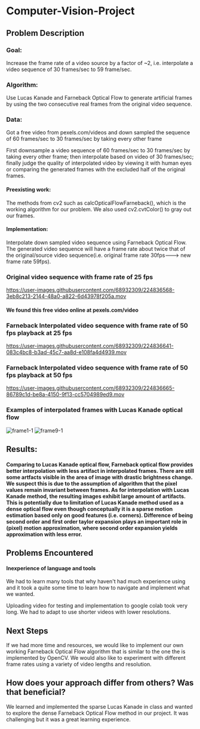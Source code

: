 # Computer-Vision-Project

## Problem Description
### Goal:
Increase the frame rate of a video source by a factor of ~2, i.e. interpolate a video sequence of 30 frames/sec to 59 frame/sec.

### Algorithm:
Use Lucas Kanade and Farneback Optical Flow to generate artificial frames by using the two consecutive real frames from the original video sequence.

### Data:
Got a free video from pexels.com/videos and down sampled the sequence of 60 frames/sec to 30 frames/sec by taking every other frame

First downsample a video sequence of 60 frames/sec to 30 frames/sec by taking every other frame; then interpolate based on video of 30 frames/sec; finally judge the quality of interpolated video by viewing it with human eyes or comparing the generated frames with the excluded half of the original frames.

#### Preexisting work:
The methods from cv2 such as calcOpticalFlowFarneback(), which is the working algorithm for our problem. We also used cv2.cvtColor() to gray out our frames.

#### Implementation:
Interpolate down sampled video sequence using Farneback Optical Flow. The generated video sequence will have a frame rate about twice that of the original/source video sequence(i.e. original frame rate 30fps---> new frame rate 59fps).

### Original video sequence with frame rate of 25 fps
https://user-images.githubusercontent.com/68932309/224836568-3eb8c213-2144-48a0-a822-6d43978f205a.mov

#### We found this free video online at pexels.com/video

### Farneback Interpolated video sequence with frame rate of 50 fps playback at 25 fps
https://user-images.githubusercontent.com/68932309/224836641-083c4bc8-b3ad-45c7-aa8d-e108fa4d4939.mov

### Farneback Interpolated video sequence with frame rate of 50 fps playback at 50 fps
https://user-images.githubusercontent.com/68932309/224836665-86789c1d-be8a-4150-9f13-cc5704989ed9.mov

### Examples of interpolated frames with Lucas Kanade optical flow
![frame1-1](https://user-images.githubusercontent.com/68932309/226062613-56ffba98-102b-4076-897d-a98ab37b9d49.jpg)
![frame9-1](https://user-images.githubusercontent.com/68932309/226062617-51287d8b-3aa6-4165-9765-fa228699f714.jpg)

## Results:
#### Comparing to Lucas Kanade optical flow, Farneback optical flow provides better interpolation with less artifact in interpolated frames. There are still some artfacts visible in the area of image with drastic brightness change. We suspect this is due to the assumption of algorithm that the pixel values remain invariant between frames. As for interpolation with Lucas Kanade method, the resulting images exhibit large amount of artifacts. This is potentially due to limitation of Lucas Kanade method used as a dense optical flow even though conceptually it is a sparse motion estimation based only on good features (i.e. corners). Difference of being second order and first order taylor expansion plays an important role in (pixel) motion approximation, where second order expansion yields approximation with less error.

## Problems Encountered
#### Inexperience of language and tools
We had to learn many tools that why haven't had much experience using and it took a quite some time to learn how to navigate and implement what we wanted. 

Uploading video for testing and implementation to google colab took very long.
We had to adapt to use shorter videos with lower resolutions. 

## Next Steps
If we had more time and resources, we would like to implement our own working Farneback Optical Flow algorithm that is similar to the one the is implemented by OpenCV.
We would also like to experiment with different frame rates using a variety of video lengths and resolution.

## How does your approach differ from others? Was that beneficial?
We learned and implemented the sparse Lucas Kanade in class and wanted to explore the dense Farneback Optical Flow method in our project.
It was challenging but it was a great learning experience. 
